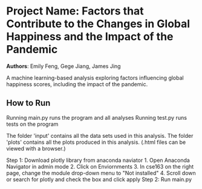 # Project Name: Factors that Contribute to the Changes in Global Happiness and the Impact of the Pandemic

**Authors**: Emily Feng, Gege Jiang, James Jing

A machine learning-based analysis exploring factors influencing global happiness scores, including the impact of the pandemic.

## How to Run

Running main.py runs the program and all analyses
Running test.py runs tests on the program

The folder 'input' contains all the data sets used in this analysis.
The folder 'plots' contains all the plots produced in this analysis.
(.html files can be viewed with a browser.)


Step 1: Download plotly library from anaconda naviator
    1. Open Anaconda Navigator in admin mode
    2. Click on Enviornments
    3. In cse163 on the right page, change the module drop-down menu to "Not installed"
    4. Scroll down or search for plotly and check the box and click apply
Step 2: Run main.py
